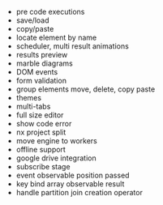 -   pre code executions
-   save/load
-   copy/paste
-   locate element by name
-   scheduler, multi result animations
-   results preview
-   marble diagrams
-   DOM events
-   form validation
-   group elements move, delete, copy paste
-   themes
-   multi-tabs
-   full size editor
-   show code error
-   nx project split
-   move engine to workers
-   offline support
-   google drive integration
-   subscribe stage
-   event observable position passed
-   key bind array observable result
-   handle partition join creation operator

